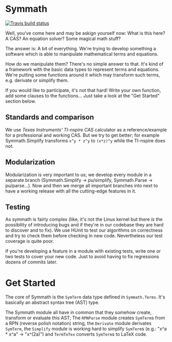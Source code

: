 # Symmath

[![Travis build status](https://api.travis-ci.org/Spheniscida/symmath.png)](https://travis-ci.org/Spheniscida/symmath)

Well, you've come here and may be askign yourself now: What is this here? A CAS? An equation solver?
Some magical math stuff?

The answer is: A bit of everything. We're trying to develop something a software which
is able to manipulate mathematical terms and equations.

How do we manipulate them? There's no simple answer to that. It's kind of a framework with the basic
data types to represent terms and equations. We're putting some functions around it which may transform such terms, e.g.
derivate or simplify them.

If you would like to participate, it's not that hard! Write your own function, add some clauses to the functions... Just take a look at the
"Get Started" section below.

## Standards and comparison

We use *Texas Instruments'* *TI-nspire CAS* calculator as a reference/example for a professional and working CAS. But we try to
get better; for example Symmath.Simplify transforms `x^y * z^y` to `(x*z)^y` while the TI-nspire does not.

## Modularization

Modularization is very important to us; we develop every module in a separate branch (Symmath.Simplify -> pu/simplify,
Symmath.Parse -> pu/parse...). Now and then we merge all important branches into next to have a working release with
all the cutting-edge features in it.

## Testing

As symmath is fairly complex (like, it's not the Linux kernel but there *is* the possibility of introducing bugs and if they're
in our codebase they are hard to discover and to fix). We use HUnit to test our algorithms on correctness and try to check them
before checking in new code. Nevertheless our test coverage is quite poor.

If you're developing a feature in a module with existing tests, write one or two tests to cover your new
code. Just to avoid having to fix regressions dozens of commits later.

# Get Started

The core of Symmath is the `SymTerm` data type defined in `Symmath.Terms`. It's basically an abstract syntax tree (AST) type.

The Symmath module all have in common that they somehow create, transform or evaluate this AST; The `RPNParse` module creates `SymTerm`s
from a RPN (reverse polish notation) string, the `Derivate` module derivates `SymTerm`, the `Simplify` module is working hard to
simplify `SymTerm`s (e.g.: "x^a * x^a" -> "x^(2a)") and `TermToTex` converts `SymTerm`s to LaTeX code.

